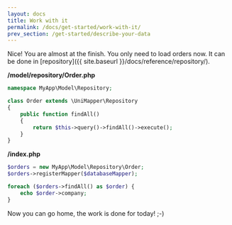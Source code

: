 ```yaml
---
layout: docs
title: Work with it
permalink: /docs/get-started/work-with-it/
prev_section: /get-started/describe-your-data
---
```


Nice! You are almost at the finish. You only need to load orders now. It can be done in [repository]({{ site.baseurl }}/docs/reference/repository/).

**/model/repository/Order.php**

~~~ php
namespace MyApp\Model\Repository;

class Order extends \UniMapper\Repository
{
    public function findAll()
    {
        return $this->query()->findAll()->execute();
    }
}
~~~

**/index.php**

~~~ php
$orders = new MyApp\Model\Repository\Order;
$orders->registerMapper($databaseMapper);

foreach ($orders->findAll() as $order) {
	echo $order->company;
}
~~~

Now you can go home, the work is done for today! ;-)